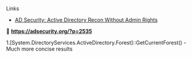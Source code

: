Links

- [AD Security: Active Directory Recon Without Admin Rights](https://adsecurity.org/?p=2535)





:book: **https://adsecurity.org/?p=2535**

1.[System.DirectoryServices.ActiveDirectory.Forest]::GetCurrentForest()
  -Much more concise results 

```


```

